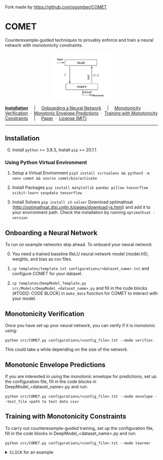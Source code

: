 Fork made by https://github.com/sgomber/COMET

COMET
==========
Counterexample-guided techniques to provably enforce and train a neural network with monotonicity constraints.

<p align="center">
  <img src="docs/architecture.png" width="200"/>
  <br>
</p>


[**Installation**](#installation)
&nbsp; &nbsp; &vert; &nbsp; &nbsp;
[Onboarding a Neural Network](#onboarding-a-neural-network)
&nbsp; &nbsp; &vert; &nbsp; &nbsp;
[Monotonicity Verification](#monotonicity-verification)
&nbsp;&middot;&nbsp;
[Monotonic Envelope Predictions](#monotonic-envelope-predictions)
&nbsp;&middot;&nbsp;
[Training with Monotonicity Constraints](#Training-with-Monotonicity-Constraints)
&nbsp; &nbsp; &vert; &nbsp; &nbsp;
[Paper](docs/paper.pdf)
&nbsp;&middot;&nbsp;
[License (MIT)](License.md)

---

##  Installation

0. Install `python` >= 3.8.3, Install `pip` >= 20.1.1

### Using Python Virtual Environment

1. Setup a Virtual Environment
`pip3 install virtualenv && python3 -m venv comet && source comet/bin/activate`

2. Install Packages
`pip install matplotlib pandas pillow tensorflow scikit-learn sexpdata tensorflow`

3. Install Solvers
`pip install z3-solver`
Download optimathsat (http://optimathsat.disi.unitn.it/pages/download-js.html) and add it to your environment path. Check the installation by running `optimathsat -version`

## Onboarding a Neural Network
To run on example networks skip ahead. To onboard your neural network

0. You need a trained baseline ReLU neural network model (model.h5), weights, and bias as csv files.

1. `cp templates/template.txt configurations/<dataset_name>.txt` and configure COMET for your dataset.

2. `cp templates/DeepModel_Template.py src/Models/DeepModel_<dataset_name>.py` and fill in the code blocks (#TODO: CODE BLOCK) in `make_data` function for COMET to interact with your model.

## Monotonicity Verification
Once you have set up your neural network, you can verify if it is monotonic using:

`python src/COMET.py configurations/<config_file>.txt --mode verifier`. 

This could take a while depending on the size of the network. 

## Monotonic Envelope Predictions
If you are interested in using the monotonic envelope for predictions, set up the configuration file, fill in the code blocks in DeepModel_<dataset_name>.py and run:

`python src/COMET.py configurations/<config_file>.txt --mode envelope --test_file <path to test data csv>`

## Training with Monotonicity Constraints
To carry out counterexample-guided training, set up the configuration file, fill in the code blocks in DeepModel_<dataset_name>.py and run:

`python src/COMET.py configurations/<config_file>.txt --mode learner`

<details>

<summary><kbd>CLICK</kbd> for an example</summary>

#### Training <em>Auto-MPG</em> dataset Monotonicity Constraints
0. You can find pre-trained model, test/train.csv and weight/bias files in examples/Auto-MPG/

1. You can find the configured file in configurations/auto-mpg.txt

2. You can find the DeepModel_AutoMPG.py in src/Models/

3. The output after running `python src/COMET.py configurations/auto-mpg.txt --mode verifier` is:

<details>
<summary><kbd>CLICK</kbd> for output</summary>
<img src="docs/verifier_output.png" width="500"/>
</details>

4. The output after running `python src/COMET.py configurations/auto-mpg.txt --mode envelope --test_file ./examples/Auto-MPG/test.csv` is:

<details>
<summary><kbd>CLICK</kbd> for output</summary>
<img src="docs/envelope_output.png" width="500"/>
</details>

5. The output after running `python src/COMET.py configurations/auto-mpg.txt --mode learner` is:

<details>
<summary><kbd>CLICK</kbd> for output</summary>
<img src="docs/learner_output.png" width="500"/>
</details>


</details>
